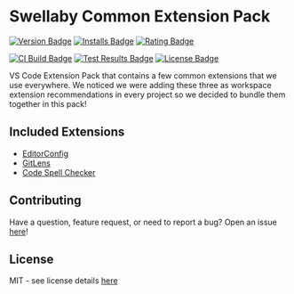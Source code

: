 # Swellaby Common Extension Pack  

[![Version Badge][version-badge]][ext-url]
[![Installs Badge][installs-badge]][ext-url]
[![Rating Badge][rating-badge]][ext-url]

[![CI Build Badge][ci-badge]][ci-pipeline-url]
[![Test Results Badge][tests-badge]][ci-pipeline-url]
[![License Badge][license-badge]][license-url]

VS Code Extension Pack that contains a few common extensions that we use everywhere. We noticed we were adding these three as workspace extension recommendations in every project so we decided to bundle them together in this pack!  

## Included Extensions

* [EditorConfig][editorconfig-ext-url]
* [GitLens][gitlens-ext-url]
* [Code Spell Checker][cspell-ext-url]

## Contributing
Have a question, feature request, or need to report a bug? Open an issue [here][open-issue-url]!

## License
MIT - see license details [here][license-url] 

[license-url]: https://github.com/swellaby/vscode-common-pack/blob/master/LICENSE
[license-badge]: https://img.shields.io/github/license/swellaby/vscode-common-pack.svg?style=flat-square
[ci-badge]: https://img.shields.io/azure-devops/build/swellaby/opensource/47/master.svg?style=flat-square
[ci-pipeline-url]: https://dev.azure.com/swellaby/OpenSource/_build?definitionId=47
[tests-badge]: https://img.shields.io/azure-devops/tests/swellaby/opensource/47/master.svg?style=flat-square
[installs-badge]: https://img.shields.io/vscode-marketplace/d/swellaby.common-pack.svg?style=flat-square
[version-badge]: https://img.shields.io/vscode-marketplace/v/swellaby.common-pack.svg?style=flat-square
[rating-badge]: https://img.shields.io/vscode-marketplace/r/swellaby.common-pack.svg?style=flat-square
[ext-url]: https://marketplace.visualstudio.com/items?itemName=swellaby.common-pack
[open-issue-url]: https://github.com/swellaby/vscode-common-pack/issues/new/choose
[editorconfig-ext-url]: https://marketplace.visualstudio.com/items?itemName=EditorConfig.EditorConfig
[gitlens-ext-url]: https://marketplace.visualstudio.com/items?itemName=eamodio.gitlens
[cspell-ext-url]: https://marketplace.visualstudio.com/items?itemName=streetsidesoftware.code-spell-checker
